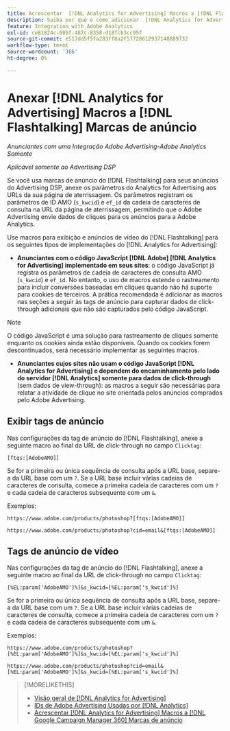 ```yaml
---
title: Acrescentar  [!DNL Analytics for Advertising] Macros a [!DNL Flashtalking] Marcas de anúncio
description: Saiba por que e como adicionar  [!DNL Analytics for Advertising] macros às suas [!DNL Flashtalking] marcas de anúncio
feature: Integration with Adobe Analytics
exl-id: ce81824c-60bf-487c-8358-d18fcb3cc95f
source-git-commit: e517dd5f5fa283ff8a2f57728612937148889732
workflow-type: tm+mt
source-wordcount: '366'
ht-degree: 0%

---
```


# Anexar [!DNL Analytics for Advertising] Macros a [!DNL Flashtalking] Marcas de anúncio

*Anunciantes com uma Integração Adobe Advertising-Adobe Analytics Somente*

*Aplicável somente ao Advertising DSP*

Se você usa marcas de anúncio do [!DNL Flashtalking] para seus anúncios do Advertising DSP, anexe os parâmetros do Analytics for Advertising aos URLs da sua página de aterrissagem. Os parâmetros registram os parâmetros de ID AMO (`s_kwcid`) e `ef_id` da cadeia de caracteres de consulta na URL da página de aterrissagem, permitindo que o Adobe Advertising envie dados de cliques para os anúncios para a Adobe Analytics.

Use macros para exibição e anúncios de vídeo do [!DNL Flashtalking] para os seguintes tipos de implementações do [!DNL Analytics for Advertising]:

* **Anunciantes com o código JavaScript [!DNL Adobe] [!DNL Analytics for Advertising] implementado em seus sites**: o código JavaScript já registra os parâmetros de cadeia de caracteres de consulta AMO (`s_kwcid`) e `ef_id`. No entanto, o uso de macros estende o rastreamento para incluir conversões baseadas em cliques quando não há suporte para cookies de terceiros. A prática recomendada é adicionar as macros nas seções a seguir às tags de anúncio para capturar dados de click-through adicionais que não são capturados pelo código JavaScript.

>[!NOTE]
>
>O código JavaScript é uma solução para rastreamento de cliques somente enquanto os cookies ainda estão disponíveis. Quando os cookies forem descontinuados, será necessário implementar as seguintes macros.

* **Anunciantes cujos sites não usam o código JavaScript [!DNL Analytics for Advertising] e dependem do encaminhamento pelo lado do servidor [!DNL Analytics] somente para dados de click-through** (sem dados de view-through): as macros a seguir são necessárias para relatar a atividade de clique no site orientada pelos anúncios comprados pelo Adobe Advertising.

## Exibir tags de anúncio

Nas configurações da tag de anúncio do [!DNL Flashtalking], anexe a seguinte macro ao final da URL de click-through no campo `Clicktag`:

```
[ftqs:[AdobeAMO]]
```

Se for a primeira ou única sequência de consulta após a URL base, separe-a da URL base com um `?`. Se a URL base incluir várias cadeias de caracteres de consulta, comece a primeira cadeia de caracteres com um `?` e cada cadeia de caracteres subsequente com um `&`.

Exemplos:

`https://www.adobe.com/products/photoshop?[ftqs:[AdobeAMO]]`

`https://www.adobe.com/products/photoshop?cid=email&[ftqs:[AdobeAMO]]`

## Tags de anúncio de vídeo

Nas configurações da tag de anúncio do [!DNL Flashtalking], anexe a seguinte macro ao final da URL de click-through no campo `Clicktag`:

```
[%EL:param['AdobeAMO']%]&s_kwcid=[%EL:param['s_kwcid']%]
```

Se for a primeira ou única sequência de consulta após a URL base, separe-a da URL base com um `?`. Se a URL base incluir várias cadeias de caracteres de consulta, comece a primeira cadeia de caracteres com um `?` e cada cadeia de caracteres subsequente com um `&`.

Exemplos:

`https://www.adobe.com/products/photoshop?[%EL:param['AdobeAMO']%]&s_kwcid=[%EL:param['s_kwcid']%]`

`https://www.adobe.com/products/photoshop?cid=email&[%EL:param['AdobeAMO']%]&s_kwcid=[%EL:param['s_kwcid']%]`

>[!MORELIKETHIS]
>
>* [Visão geral de [!DNL Analytics for Advertising]](overview.md)
>* [IDs de Adobe Advertising Usadas por [!DNL Analytics]](/help/integrations/analytics/ids.md)
>* [Acrescentar [!DNL Analytics for Advertising] Macros a [!DNL Google Campaign Manager 360] Marcas de anúncio](/help/integrations/analytics/macros-google-campaign-manager.md)

